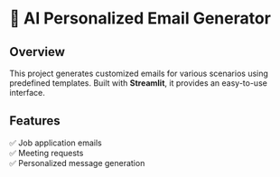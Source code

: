 # 📧 AI Personalized Email Generator

## Overview
This project generates customized emails for various scenarios using predefined templates. Built with **Streamlit**, it provides an easy-to-use interface.

## Features
✅ Job application emails  
✅ Meeting requests  
✅ Personalized message generation  
